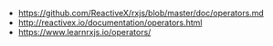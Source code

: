 - https://github.com/ReactiveX/rxjs/blob/master/doc/operators.md
- http://reactivex.io/documentation/operators.html
- https://www.learnrxjs.io/operators/